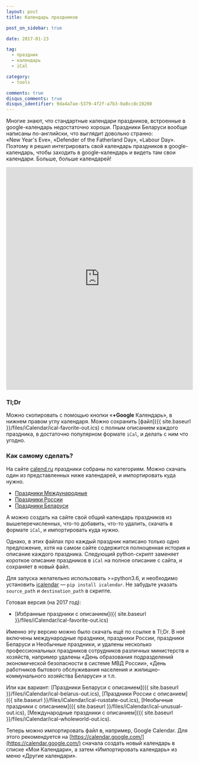 ```yaml
---
layout: post
title: Календарь праздников

post_on_sidebar: true

date: 2017-01-23

tag:
  - праздник
  - календарь
  - iCal

category:
  - tools

comments: true
disqus_comments: true
disqus_identifier: 9da4a7ae-5379-4f2f-a7b3-0a0cc8c19200
---
```


Многие знают, что стандартные календари праздников, встроенные в google-календарь недостаточно хороши.
Праздники Беларуси вообще написаны по-английски, что выглядит довольно странно:
«New Year's Eve», «Defender of the Fatherland Day», «Labour Day».
Поэтому я решил интегрировать свой календарь праздников в google-календарь, чтобы заходить в google-календарь и видеть там свои календари. Больше, больше календарей!<!--more-->


<iframe src="https://calendar.google.com/calendar/embed?showPrint=0&amp;showTabs=0&amp;showCalendars=0&amp;showTz=0&amp;
height=600&amp;wkst=2&amp;hl=ru&amp;bgcolor=%23FFFFFF&amp;src=eeof4665qu4h3lr0ajvera1vjo%40group.calendar.google.com&amp;
color=%23333333&amp;ctz=Europe%2FMoscow" style="border-width:0" width="100%" height="600" frameborder="0" scrolling="no"></iframe>

### Tl;Dr

Можно скопировать с помощью кнопки «**+Google** Календарь», в нижнем правом углу календаря.
Можно сохранить [файл]({{ site.baseurl }}/files/iCalendar/ical-favorite-out.ics) с полным описанием каждого праздника, в достаточно популярном формате `iCal`, и делать с ним что угодно.

### Как самому сделать?

На сайте [calend.ru](http://calend.ru) праздники собраны по категориям.
Можно скачать один из представленных ниже календарей, и импортировать куда нужно.

 - [Праздники Международные](http://www.calend.ru/ical/ical-wholeworld.ics)
 - [Праздники России](http://www.calend.ru/ical/ical-russtate.ics)
 - [Праздники Беларуси](http://www.calend.ru/ical/ical-belorus.ics)

А можно создать на сайте свой общий календарь праздников из вышеперечисленных, что-то добавить, что-то удалить, скачать в формате `iCal`, и импортировать куда нужно.

Однако, в этих файлах про каждый праздник написано только одно предложение, хотя
на самом сайте содержится полноценная история и описание каждого праздника.
Следующий python-скрипт заменяет короткое описание праздников в `iCal` на полное описание с сайта, и сохраняет в новый файл.

Для запуска желательно использовать >=python3.6, и необходимо установить [icalendar](http://pypi.python.org/pypi/icalendar) — `pip install icalendar`.
Не забудьте указать `source_path` и `destination_path` в скрипте.


<script src="https://gist.github.com/yalov/055e636e6bfc35c7d7b096aa8aa26c0d.js"></script>

Готовая версия (на 2017 год):

 - [Избранные праздники с описанием]({{ site.baseurl }}/files/iCalendar/ical-favorite-out.ics)

Именно эту версию можно было скачать ещё по ссылке в Tl;Dr. В неё включены международные праздники, праздники России, праздники Беларуси и Необычные праздники, и
удалены несколько профессиональных праздников сотрудников различных министерств и хозяйств, например удалены
«День образования подразделений экономической безопасности в системе МВД России»,
«День работников бытового обслуживания населения и жилищно-коммунального хозяйства Беларуси» и т.п.


 Или как вариант:
[Праздники Беларуси с описанием]({{ site.baseurl }}/files/iCalendar/ical-belarus-out.ics),
[Праздники России с описанием]({{ site.baseurl }}/files/iCalendar/ical-russtate-out.ics),
[Необычные праздники с описанием]({{ site.baseurl }}/files/iCalendar/ical-unusual-out.ics),
[Международные праздники с описанием]({{ site.baseurl }}/files/iCalendar/ical-wholeworld-out.ics).

Теперь можно импортировать файл в, например, Google Calendar.
Для этого рекомендуется на [https://calendar.google.com/](https://calendar.google.com/) сначала создать новый календарь в списке «Мои Календари»,
а затем «Импортировать календарь» из меню «Другие календари».
